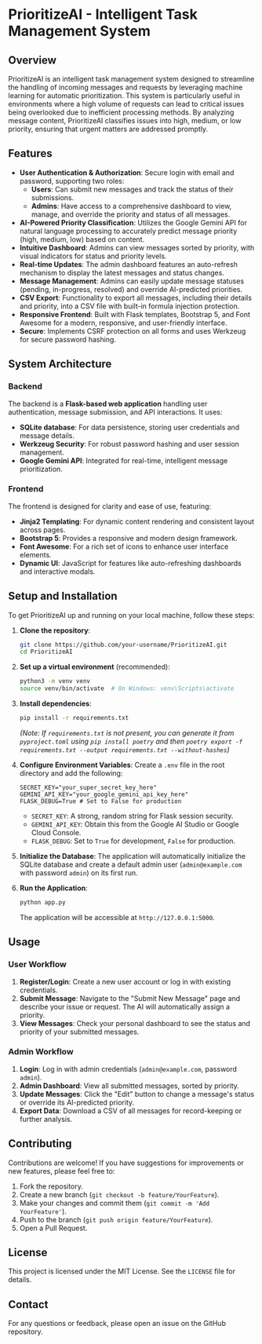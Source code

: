 # PrioritizeAI - Intelligent Task Management System

## Overview

PrioritizeAI is an intelligent task management system designed to streamline the handling of incoming messages and requests by leveraging machine learning for automatic prioritization. This system is particularly useful in environments where a high volume of requests can lead to critical issues being overlooked due to inefficient processing methods. By analyzing message content, PrioritizeAI classifies issues into high, medium, or low priority, ensuring that urgent matters are addressed promptly.

## Features

-   **User Authentication & Authorization**: Secure login with email and password, supporting two roles:
    -   **Users**: Can submit new messages and track the status of their submissions.
    -   **Admins**: Have access to a comprehensive dashboard to view, manage, and override the priority and status of all messages.
-   **AI-Powered Priority Classification**: Utilizes the Google Gemini API for natural language processing to accurately predict message priority (high, medium, low) based on content.
-   **Intuitive Dashboard**: Admins can view messages sorted by priority, with visual indicators for status and priority levels.
-   **Real-time Updates**: The admin dashboard features an auto-refresh mechanism to display the latest messages and status changes.
-   **Message Management**: Admins can easily update message statuses (pending, in-progress, resolved) and override AI-predicted priorities.
-   **CSV Export**: Functionality to export all messages, including their details and priority, into a CSV file with built-in formula injection protection.
-   **Responsive Frontend**: Built with Flask templates, Bootstrap 5, and Font Awesome for a modern, responsive, and user-friendly interface.
-   **Secure**: Implements CSRF protection on all forms and uses Werkzeug for secure password hashing.

## System Architecture

### Backend

The backend is a **Flask-based web application** handling user authentication, message submission, and API interactions. It uses:
-   **SQLite database**: For data persistence, storing user credentials and message details.
-   **Werkzeug Security**: For robust password hashing and user session management.
-   **Google Gemini API**: Integrated for real-time, intelligent message prioritization.

### Frontend

The frontend is designed for clarity and ease of use, featuring:
-   **Jinja2 Templating**: For dynamic content rendering and consistent layout across pages.
-   **Bootstrap 5**: Provides a responsive and modern design framework.
-   **Font Awesome**: For a rich set of icons to enhance user interface elements.
-   **Dynamic UI**: JavaScript for features like auto-refreshing dashboards and interactive modals.

## Setup and Installation

To get PrioritizeAI up and running on your local machine, follow these steps:

1.  **Clone the repository**:
    ```bash
    git clone https://github.com/your-username/PrioritizeAI.git
    cd PrioritizeAI
    ```

2.  **Set up a virtual environment** (recommended):
    ```bash
    python3 -m venv venv
    source venv/bin/activate  # On Windows: venv\Scripts\activate
    ```

3.  **Install dependencies**:
    ```bash
    pip install -r requirements.txt
    ```
    *(Note: If `requirements.txt` is not present, you can generate it from `pyproject.toml` using `pip install poetry` and then `poetry export -f requirements.txt --output requirements.txt --without-hashes`)*

4.  **Configure Environment Variables**:
    Create a `.env` file in the root directory and add the following:
    ```
    SECRET_KEY="your_super_secret_key_here"
    GEMINI_API_KEY="your_google_gemini_api_key_here"
    FLASK_DEBUG=True # Set to False for production
    ```
    -   `SECRET_KEY`: A strong, random string for Flask session security.
    -   `GEMINI_API_KEY`: Obtain this from the Google AI Studio or Google Cloud Console.
    -   `FLASK_DEBUG`: Set to `True` for development, `False` for production.

5.  **Initialize the Database**:
    The application will automatically initialize the SQLite database and create a default admin user (`admin@example.com` with password `admin`) on its first run.

6.  **Run the Application**:
    ```bash
    python app.py
    ```

    The application will be accessible at `http://127.0.0.1:5000`.

## Usage

### User Workflow

1.  **Register/Login**: Create a new user account or log in with existing credentials.
2.  **Submit Message**: Navigate to the "Submit New Message" page and describe your issue or request. The AI will automatically assign a priority.
3.  **View Messages**: Check your personal dashboard to see the status and priority of your submitted messages.

### Admin Workflow

1.  **Login**: Log in with admin credentials (`admin@example.com`, password `admin`).
2.  **Admin Dashboard**: View all submitted messages, sorted by priority.
3.  **Update Messages**: Click the "Edit" button to change a message's status or override its AI-predicted priority.
4.  **Export Data**: Download a CSV of all messages for record-keeping or further analysis.

## Contributing

Contributions are welcome! If you have suggestions for improvements or new features, please feel free to:
1.  Fork the repository.
2.  Create a new branch (`git checkout -b feature/YourFeature`).
3.  Make your changes and commit them (`git commit -m 'Add YourFeature'`).
4.  Push to the branch (`git push origin feature/YourFeature`).
5.  Open a Pull Request.

## License

This project is licensed under the MIT License. See the `LICENSE` file for details.

## Contact

For any questions or feedback, please open an issue on the GitHub repository.